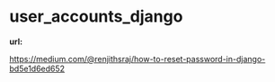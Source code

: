 # user_accounts_django

**url:**

https://medium.com/@renjithsraj/how-to-reset-password-in-django-bd5e1d6ed652
